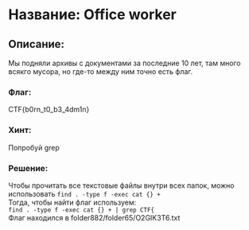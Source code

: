 # Название: Office worker
## Описание:
Мы подняли архивы с документами за последние 10 лет, там много всякго мусора, но где-то между ним точно есть флаг.
### Флаг: 
CTF{b0rn_t0_b3_4dm1n}
### Хинт:
Попробуй grep
### Решение:
Чтобы прочитать все текстовые файлы внутри всех папок, можно использовать `find . -type f -exec cat {} +`  
Тогда, чтобы найти флаг используем:  
`find . -type f -exec cat {} + | grep CTF{`   
Флаг находился в folder882/folder65/O2GIK3T6.txt  

